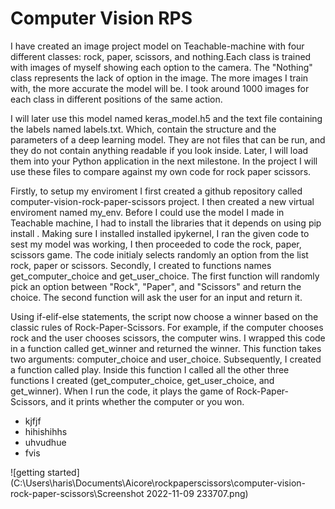 # Computer Vision RPS

I have created an image project model on Teachable-machine with four different classes: rock, paper, scissors, and nothing.Each class is trained with images of myself showing each option to the camera. The "Nothing" class represents the lack of option in the image. The more images I train with, the more accurate the model will be. I took around 1000 images for each class in different positions of the same action.

I will later use this model named keras_model.h5 and the text file containing the labels named labels.txt. Which, contain the structure and the parameters of a deep learning model. They are not files that can be run, and they do not contain anything readable if you look inside. Later, I will load them into your Python application in the next milestone. In the project I will use these files to compare against my own code for rock paper scissors.

Firstly, to setup my enviroment I first created a github repository called computer-vision-rock-paper-scissors project. I then created a new virtual enviroment named my_env. Before I could use the model I made in Teachable machine, I had to install the libraries that it depends on using pip install <library>. Making sure I installed installed ipykernel, I ran the given code to sest my model was working, I then proceeded to code the rock, paper, scissors game. The code initialy selects randomly an option from the list rock, paper or scissors. Secondly, I created to functions names get_computer_choice and get_user_choice. The first function will randomly pick an option between "Rock", "Paper", and "Scissors" and return the choice. The second function will ask the user for an input and return it.

Using if-elif-else statements, the script now choose a winner based on the classic rules of Rock-Paper-Scissors. For example, if the computer chooses rock and the user chooses scissors, the computer wins. I wrapped this code in a function called get_winner and returned the winner. This function takes two arguments: computer_choice and user_choice. Subsequently, I created a function called play. Inside this function I called all the other three functions I created (get_computer_choice, get_user_choice, and get_winner). When I run the code, it plays the game of Rock-Paper-Scissors, and it prints whether the computer or you won.

* kjfjf
* hihishihhs
* uhvudhue
* fvis

![getting started](C:\Users\haris\Documents\Aicore\rockpaperscissors\computer-vision-rock-paper-scissors\Screenshot 2022-11-09 233707.png)

